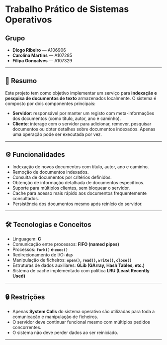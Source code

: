 # Trabalho Prático de Sistemas Operativos

## Grupo

- **Diogo Ribeiro** — A106906  
- **Carolina Martins** — A107285  
- **Filipa Gonçalves** — A107329  

---

## 📌 Resumo

Este projeto tem como objetivo implementar um serviço para **indexação e pesquisa de documentos de texto** armazenados localmente. O sistema é composto por dois componentes principais:

- **Servidor**: responsável por manter um registo com meta-informações dos documentos (como título, autor, ano e caminho).
- **Cliente**: interage com o servidor para adicionar, remover, pesquisar documentos ou obter detalhes sobre documentos indexados. Apenas uma operação pode ser executada por vez.

---

## ⚙️ Funcionalidades

- Indexação de novos documentos com título, autor, ano e caminho.
- Remoção de documentos indexados.
- Consulta de documentos por critérios definidos.
- Obtenção de informação detalhada de documentos específicos.
- Suporte para múltiplos clientes, sem bloquear o servidor.
- Cache para acesso mais rápido aos documentos frequentemente consultados.
- Persistência dos documentos mesmo após reinício do servidor.

---

## 🛠️ Tecnologias e Conceitos

- Linguagem: **C**
- Comunicação entre processos: **FIFO (named pipes)**
- Processos: **`fork()` e `exec()`**
- Redirecionamento de I/O: **`dup`**
- Manipulação de ficheiros: **`open()`, `read()`, `write()`, `close()`**
- Estruturas de dados auxiliares: **GLib (GArray, Hash Tables, etc.)**
- Sistema de cache implementado com política **LRU (Least Recently Used)**

---

## 🔒 Restrições

- Apenas **System Calls** do sistema operativo são utilizadas para toda a comunicação e manipulação de ficheiros.
- O servidor deve continuar funcional mesmo com múltiplos pedidos concorrentes.
- O sistema não deve perder dados ao ser reiniciado.

---


